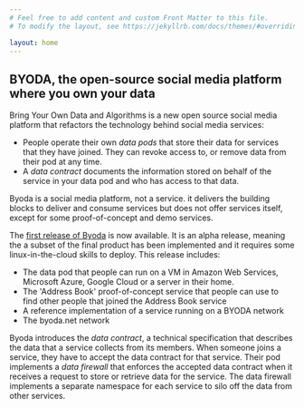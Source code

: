 ```yaml
---
# Feel free to add content and custom Front Matter to this file.
# To modify the layout, see https://jekyllrb.com/docs/themes/#overriding-theme-defaults

layout: home
---
```

## BYODA, the open-source social media platform where you own your data

Bring Your Own Data and Algorithms is a new open source social media platform that refactors the technology behind social media services:
- People operate their own _data pods_ that store their data for services that they have joined. They can revoke access to, or remove data from their pod at any time.
- A _data contract_ documents the information stored on behalf of the service in your data pod and who has access to that data.

Byoda is a social media platform, not a service. it delivers the building blocks to deliver and consume services but does not offer services itself, except for some proof-of-concept and demo services.

The [first release of Byoda](https://github.com/StevenHessing/byoda-python) is now available. It is an alpha release, meaning the a subset of the final product has been implemented and it requires some linux-in-the-cloud skills to deploy. This release includes:
- The data pod that people can run on a VM in Amazon Web Services, Microsoft Azure, Google Cloud or a server in their home.
- The 'Address Book' proof-of-concept service that people can use to find other people that joined the Address Book service
- A reference implementation of a service running on a BYODA network
- The byoda.net network

Byoda introduces the _data contract_, a technical specification that describes the data that a service collects from its members. When someone joins a service, they have to accept the data contract for that service. Their pod implements a _data firewall_ that enforces the accepted data contract when it receives a request to store or retrieve data for the service. The data firewall implements a separate namespace for each service to silo off the data from other services.

